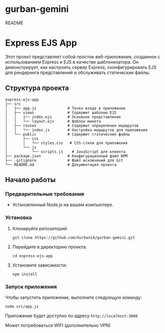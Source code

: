 # gurban-gemini
README

# Express EJS App

Этот проект представляет собой простое веб-приложение, созданное с использованием Express и EJS в качестве шаблонизатора. Он демонстрирует, как настроить сервер Express, сконфигурировать EJS для рендеринга представлений и обслуживать статические файлы.

## Структура проекта

```
express-ejs-app
├── src
│   ├── app.js              # Точка входа в приложение
│   ├── views               # Содержит шаблоны EJS
│   │   ├── index.ejs       # Основное представление
│   │   └── layout.ejs      # Шаблон макета
│   ├── routes              # Содержит определения маршрутов
│   │   └── index.js        # Настройка маршрутов для приложения
│   └── public              # Содержит статические файлы
│       ├── css
│       │   └── styles.css   # CSS-стили для приложения
│       └── js
│           └── scripts.js    # JavaScript для клиента
├── package.json            # Конфигурационный файл NPM
├── .gitignore              # Файл исключений для Git
└── README.md               # Документация проекта
```

## Начало работы

### Предварительные требования

- Установленный Node.js на вашем компьютере.

### Установка

1. Клонируйте репозиторий:

   ```
   git clone https://github.com/Gurban14/gurban-gemini.git
   ```

2. Перейдите в директорию проекта:

   ```
   cd express-ejs-app
   ```

3. Установите зависимости:
   ```
   npm install
   ```

### Запуск приложения

Чтобы запустить приложение, выполните следующую команду:

```
node src/app.js
```

Приложение будет доступно по адресу `http://localhost:3000`.

Может потребоваться WIFI (дополнительно VPN)
